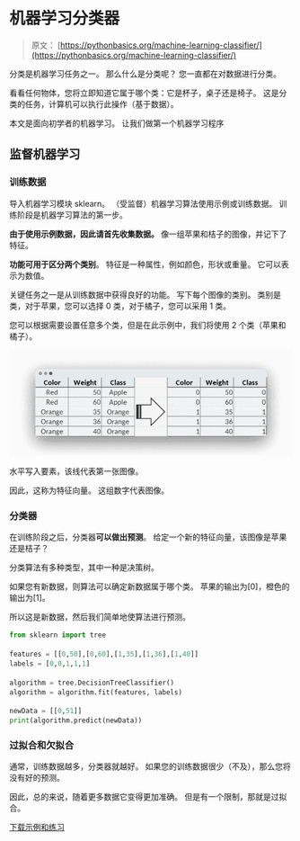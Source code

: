 # 机器学习分类器

> 原文： [https://pythonbasics.org/machine-learning-classifier/](https://pythonbasics.org/machine-learning-classifier/)

分类是机器学习任务之一。 那么什么是分类呢？
您一直都在对数据进行分类。

看看任何物体，您将立即知道它属于哪个类：它是杯子，桌子还是椅子。
这是分类的任务，计算机可以执行此操作（基于数据）。

本文是面向初学者的机器学习。 让我们做第一个机器学习程序



## 监督机器学习

### 训练数据

导入机器学习模块 sklearn。 （受监督）机器学习算法使用示例或训练数据。 训练阶段是机器学习算法的第一步。

**由于使用示例数据，因此请首先收集数据。** 像一组苹果和桔子的图像，并记下了特征。

**功能可用于区分两个类别**。 特征是一种属性，例如颜色，形状或重量。 它可以表示为数值。

关键任务之一是从训练数据中获得良好的功能。 写下每个图像的类别。 类别是类，对于苹果，您可以选择 0 类，对于橘子，您可以采用 1 类。

您可以根据需要设置任意多个类，但是在此示例中，我们将使用 2 个类（苹果和橘子）。

![machine learning training data for classifier](img/032fd8512b1b4b91c77d473d11e46b59.jpg)

水平写入要素，该线代表第一张图像。

因此，这称为特征向量。 这组数字代表图像。

### 分类器

在训练阶段之后，分类器**可以做出预测**。
给定一个新的特征向量，该图像是苹果还是桔子？

分类算法有多种类型，其中一种是决策树。

如果您有新数据，则算法可以确定新数据属于哪个类。
苹果的输出为[0]，橙色的输出为[1]。

所以这是新数据，然后我们简单地使算法进行预测。

```py
from sklearn import tree

features = [[0,50],[0,60],[1,35],[1,36],[1,40]]
labels = [0,0,1,1,1]

algorithm = tree.DecisionTreeClassifier()
algorithm = algorithm.fit(features, labels)

newData = [[0,51]]
print(algorithm.predict(newData))

```

### 过拟合和欠拟合

通常，训练数据越多，分类器就越好。
如果您的训练数据很少（不及），那么您将没有好的预测。

因此，总的来说，随着更多数据它变得更加准确。 但是有一个限制，那就是过拟合。

[下载示例和练习](https://gum.co/MnRYU)